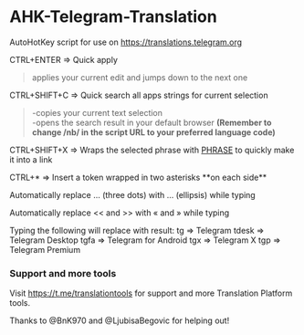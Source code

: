 # AHK-Telegram-Translation
AutoHotKey script for use on https://translations.telegram.org

CTRL+ENTER => Quick apply
>applies your current edit and jumps down to the next one

CTRL+SHIFT+C => Quick search all apps strings for current selection  
>-copies your current text selection  
-opens the search result in your default browser
<b> (Remember to change /nb/ in the script URL to your preferred language code)</b>

CTRL+SHIFT+X => Wraps the selected phrase with [PHRASE]() to quickly make it into a link

CTRL+* => Insert a token wrapped in two asterisks \*\*on each side**

Automatically replace ... (three dots) with … (ellipsis) while typing

Automatically replace << and >> with « and » while typing

Typing the following will replace with result:
tg => Telegram
tdesk => Telegram Desktop
tgfa => Telegram for Android
tgx => Telegram X
tgp => Telegram Premium


### Support and more tools
Visit https://t.me/translationtools for support and more Translation Platform tools.

Thanks to @BnK970 and @LjubisaBegovic for helping out!

